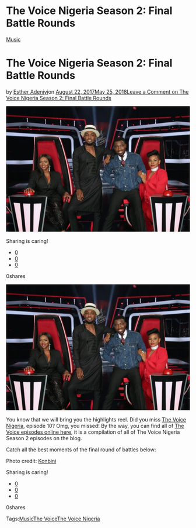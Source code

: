 # The Voice Nigeria Season 2: Final Battle Rounds

[Music](https://estheradeniyi.com/category/music/)
# The Voice Nigeria Season 2: Final Battle Rounds

by [Esther Adeniyi](https://estheradeniyi.com/author/esther-adeniyi/)on [August 22, 2017May 25, 2018](https://estheradeniyi.com/the-voice-nigeria-season-2-final-battle/)[Leave a Comment on The Voice Nigeria Season 2: Final Battle Rounds](https://estheradeniyi.com/the-voice-nigeria-season-2-final-battle/#respond)

![](images\the-voice-season-2-coaches-600x409.jpg)

Sharing is caring!

- [0](https://www.facebook.com/sharer/sharer.php?u=https%3A%2F%2Festheradeniyi.com%2Fthe-voice-nigeria-season-2-final-battle%2F&amp;t=The%20Voice%20Nigeria%20Season%202%3A%20Final%20Battle%20Rounds)
- [0](https://twitter.com/intent/tweet?text=The%20Voice%20Nigeria%20Season%202%3A%20Final%20Battle%20Rounds&amp;url=https%3A%2F%2Festheradeniyi.com%2Fthe-voice-nigeria-season-2-final-battle%2F)
- [0](#)

0shares

[![The Voice Nigeria Season 2 coaches](images\the-voice-season-2-coaches-600x409.jpg)](images\the-voice-season-2-coaches-600x409.jpg)

You know that we will bring you the highlights reel. Did you miss [The Voice Nigeria](https://africamagic.dstv.com/show/the-voice-nigeria), episode 10? Omg, you missed! By the way, you can find all of [The Voice episodes online here](https://www.estheradeniyi.com/search/label/The%20Voice%20Nigeria), it is a compilation of all of The Voice Nigeria Season 2 episodes on the blog.

Catch all the best moments of the final round of battles below:

Photo credit: [Konbini](http://www.konbini.com/ng/entertainment/the-top-10-blind-auditions-from-the-second-season-of-the-voice-nigeria/)

Sharing is caring!

- [0](https://www.facebook.com/sharer/sharer.php?u=https%3A%2F%2Festheradeniyi.com%2Fthe-voice-nigeria-season-2-final-battle%2F&amp;t=The%20Voice%20Nigeria%20Season%202%3A%20Final%20Battle%20Rounds)
- [0](https://twitter.com/intent/tweet?text=The%20Voice%20Nigeria%20Season%202%3A%20Final%20Battle%20Rounds&amp;url=https%3A%2F%2Festheradeniyi.com%2Fthe-voice-nigeria-season-2-final-battle%2F)
- [0](#)

0shares

Tags:[Music](https://estheradeniyi.com/tag/music/)[The Voice](https://estheradeniyi.com/tag/the-voice/)[The Voice Nigeria](https://estheradeniyi.com/tag/the-voice-nigeria/)